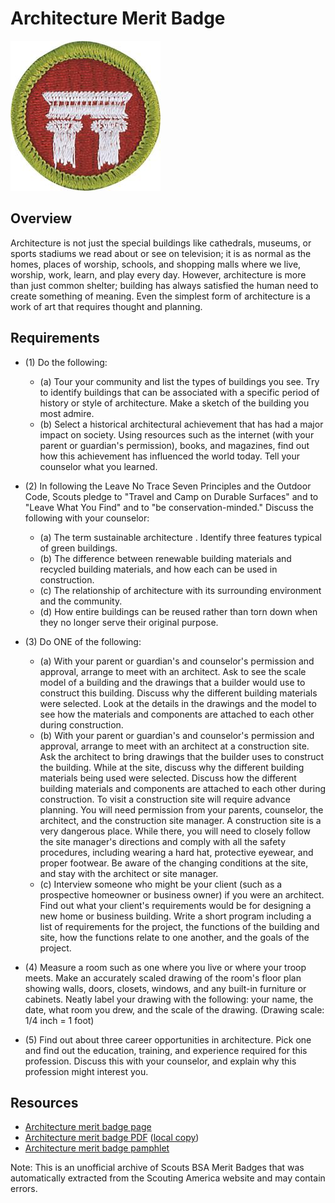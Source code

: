 

# Architecture Merit Badge

![Architecture Merit Badge](images/architecture-merit-badge.jpg)

## Overview



Architecture is not just the special buildings like cathedrals, museums, or sports stadiums we read about or see on television; it is as normal as the homes, places of worship, schools, and shopping malls where we live, worship, work, learn, and play every day. However, architecture is more than just common shelter; building has always satisfied the human need to create something of meaning. Even the simplest form of architecture is a work of art that requires thought and planning.

## Requirements

* (1) Do the following:
    * (a) Tour your community and list the types of buildings you see. Try to identify buildings that can be associated with a specific period of history or style of architecture. Make a sketch of the building you most admire.
    * (b) Select a historical architectural achievement that has had a major impact on society. Using resources such as the internet (with your parent or guardian's permission), books, and magazines, find out how this achievement has influenced the world today. Tell your counselor what you learned.


* (2) In following the Leave No Trace Seven Principles and the Outdoor Code, Scouts pledge to "Travel and Camp on Durable Surfaces" and to "Leave What You Find" and to "be conservation-minded." Discuss the following with your counselor:
    * (a) The term sustainable architecture . Identify three features typical of green buildings.
    * (b) The difference between renewable building materials and recycled building materials, and how each can be used in construction.
    * (c) The relationship of architecture with its surrounding environment and the community.
    * (d) How entire buildings can be reused rather than torn down when they no longer serve their original purpose.


* (3) Do ONE of the following:
    * (a) With your parent or guardian's and counselor's permission and approval, arrange to meet with an architect. Ask to see the scale model of a building and the drawings that a builder would use to construct this building. Discuss why the different building materials were selected. Look at the details in the drawings and the model to see how the materials and components are attached to each other during construction.
    * (b) With your parent or guardian's and counselor's permission and approval, arrange to meet with an architect at a construction site. Ask the architect to bring drawings that the builder uses to construct the building. While at the site, discuss why the different building materials being used were selected. Discuss how the different building materials and components are attached to each other during construction.  To visit a construction site will require advance planning. You will need permission from your parents, counselor, the architect, and the construction site manager. A construction site is a very dangerous place. While there, you will need to closely follow the site manager's directions and comply with all the safety procedures, including wearing a hard hat, protective eyewear, and proper footwear. Be aware of the changing conditions at the site, and stay with the architect or site manager.
    * (c) Interview someone who might be your client (such as a prospective homeowner or business owner) if you were an architect. Find out what your client's requirements would be for designing a new home or business building. Write a short program including a list of requirements for the project, the functions of the building and site, how the functions relate to one another, and the goals of the project.


* (4) Measure a room such as one where you live or where your troop meets. Make an accurately scaled drawing of the room's floor plan showing walls, doors, closets, windows, and any built-in furniture or cabinets. Neatly label your drawing with the following: your name, the date, what room you drew, and the scale of the drawing. (Drawing scale: 1/4 inch = 1 foot)
* (5) Find out about three career opportunities in architecture. Pick one and find out the education, training, and experience required for this profession. Discuss this with your counselor, and explain why this profession might interest you.


## Resources

- [Architecture merit badge page](https://www.scouting.org/merit-badges/architecture/)
- [Architecture merit badge PDF](https://filestore.scouting.org/filestore/Merit_Badge_ReqandRes/Pamphlets/Architecture_Landscape_2025.pdf) ([local copy](files/landscape-architecture-merit-badge.pdf))
- [Architecture merit badge pamphlet](https://www.scoutshop.org/bsa-architecture-and-landscape-merit-badge-pamphlet-boy-scouts-of-america-659867.html)

Note: This is an unofficial archive of Scouts BSA Merit Badges that was automatically extracted from the Scouting America website and may contain errors.